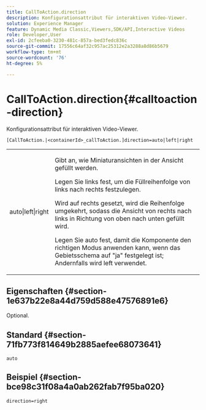 ```yaml
---
title: CallToAction.direction
description: Konfigurationsattribut für interaktiven Video-Viewer.
solution: Experience Manager
feature: Dynamic Media Classic,Viewers,SDK/API,Interactive Videos
role: Developer,User
exl-id: 2cfeeba0-3230-481c-857a-bed3fedc836c
source-git-commit: 17556c64af32c957ac25312e2a3288a8d86b5679
workflow-type: tm+mt
source-wordcount: '76'
ht-degree: 5%

---
```


# CallToAction.direction{#calltoaction-direction}

Konfigurationsattribut für interaktiven Video-Viewer.

`[CallToAction.|<containerId>_callToAction.]direction=auto|left|right`

<table id="table_441553CD34C94A58A9D7CBF772DEDDB6"> 
 <tbody> 
  <tr> 
   <td colname="col1"> <p> <span class="codeph"> auto|left|right  </span> </p> </td> 
   <td colname="col2"> <p> Gibt an, wie Miniaturansichten in der Ansicht gefüllt werden. </p> <p>Legen Sie <span class="codeph"> links </span> fest, um die Füllreihenfolge von links nach rechts festzulegen. </p> <p>Wird auf <span class="codeph"> rechts </span> gesetzt, wird die Reihenfolge umgekehrt, sodass die Ansicht von rechts nach links in Richtung von oben nach unten gefüllt wird. </p> <p>Legen Sie <span class="codeph"> auto </span> fest, damit die Komponente den richtigen Modus anwenden kann, wenn das Gebietsschema auf <span class="codeph"> "ja" </span> festgelegt ist; Andernfalls wird <span class="codeph"> left </span> verwendet. </p> </td> 
  </tr> 
 </tbody> 
</table>

## Eigenschaften {#section-1e637b22e8a44d759d588e47576891e6}

Optional.

## Standard {#section-71fb773f814649b2885aefee68073641}

`auto`

## Beispiel {#section-bce98c31f08a4a0ab262fab7f95ba020}

```
direction=right
```
